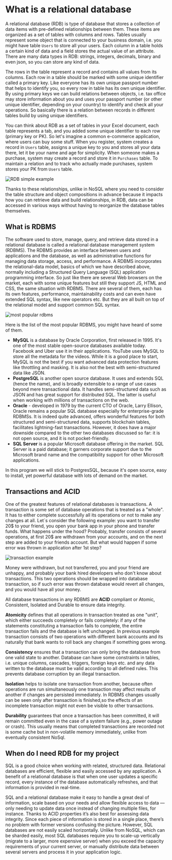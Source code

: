 # What is a relational database

A relational database (RDB) is type of database that stores a collection of data items with pre-defined
relationships between them. These items are organized as a set of tables with columns and rows. Tables usually represent
some object that is connected to your business domain, i.e. you might have table `Users` to store all your users.
Each column in a table holds a certain kind of data and a field stores the actual value of an attribute.
There are many data types in RDB: strings, integers, decimals, binary and even json, so you can store any kind of data.

The rows in the table represent a record and contains all values from its columns.
Each row in a table should be marked with some unique identifier called a primary key. Like everyone has its own unique
passport number that helps to identify you, so every row in table has its own unique identifier.
By using primary keys we can build relations between objects, i.e. tax office may store information about you and uses your passport number
(or other unique identifier, depending on your country) to identify and check all your operations.
So basically there is a relation between records in different tables build by using unique identifiers.

You can think about RDB as a set of tables in your Excel document, each table represents a tab,
and you added some unique identifier to each row (primary key or PK). So let's imagine a common e-commerce
application, where users can buy some stuff. When you register, system creates a record in `Users` table, assigns
a unique key to you and stores all your data there, let it be your name and age for simplicity. When someone
makes a purchase, system may create a record and store it in `Purchases` table. To maintain a relation
and to track who actually made purchases, system stores your PK from `Users` table.

![RDB simple example](/img/rdb/rdb-example.PNG)

Thanks to these relationships, unlike in NoSQL where you need to consider the table structure and object compositions in advance because it impacts how you can retrieve data and build relationships, in RDB, data can be accessed in various ways without having to reorganize the database tables themselves.


## What is RDBMS
The software used to store, manage, query, and retrieve data stored in a relational database is called a relational database
management system (RDBMS). The RDBMS provides an interface between users and applications and the database, as well as
administrative functions for managing data storage, access, and performance. A RDBMS incorporates the relational-data model,
basics of which we have described above, normally including a Structured Query Language (SQL) application programming interface.
So just like there are several Web browsers on the market, each with some unique features but still they support JS, HTML and CSS,
the same situation with RDBMS. There are several of them, each has its own features, performance, maintainability costs
and can even have extended SQL syntax, like new operators etc. But they are all built on top of the relational model
and support common SQL syntax.

![most popular rdbms](/img/rdb/rdbms.PNG)

Here is the list of the most popular RDBMS, you might have heard of some of them.
- **MySQL** is a database by Oracle Corporation, first released in 1995. It's one of the most stable open-source databases available today.
  Facebook and Uber use it in their applications. YouTube uses MySQL to store all the metadata for the videos. While it is a good place to start,
  MySQL is not the best if you want advanced data protection features like throttling and masking.
  It is also not the best with semi-structured data like JSON.
- **PostgreSQL** is another open source database. It uses and extends SQL (hence the name), and is broadly extensible to a range of use cases beyond mere transactional data.
  It handles semi-structured data such as JSON and has great support for distributed SQL. The latter is useful when working with millions of transactions on the web.
- **Oracle** - developed in 1979 by the current CTO of Oracle, Larry Ellison, Oracle remains a popular SQL database especially for enterprise-grade RDBMSs.
  It is indeed quite advanced, offers wonderful features for both structured and semi-structured data, supports blockchain tables,
  facilitates lightning-fast transactions. However, it does have a major downside compared to the other two databases discussed so far:
  it is not open source, and it is not pocket-friendly.
- **SQL Server** is a popular Microsoft database offering in the market. SQL Server is a paid database;
  it garners corporate support due to the Microsoft brand name and the compatibility support for other Microsoft applications.

In this program we will stick to PostgresSQL, because it's open source, easy to install, yet powerful database with lots of demand on the market.

## Transactions and ACID
One of the greatest features of relational databases is transactions. A transaction is some set of database operations
that is treated as a "whole". It has to either complete successfully all its operations or not to make any changes at all.
Let`s consider the following example: you want to transfer 20$ to your friend, you open your bank app in your phone and transfer funds.
What happens under the hood? Probably, transfer consists of several operations, at first 20$ are withdrawn from your accounts,
and on the next step are added to your friends account. But what would happen if some error was thrown in application after 1st step?

![transaction example](/img/rdb/money-transfer-transaction.PNG)

Money were withdrawn, but not transferred, you and your friend are unhappy, and probably your bank hired developers who
don't know about transactions. This two operations should be wrapped into database transaction, so if such error was thrown
database would revert all changes, and you would have all your money.

All database transactions in any RDBMS are **ACID** compliant or Atomic, Consistent, Isolated and Durable to ensure data integrity.

**Atomicity** defines that all operations in transaction treated as one "unit", which either succeeds completely or
fails completely: if any of the statements constituting a transaction fails to complete, the entire transaction fails
and the database is left unchanged. In previous example transaction consists of two operations with different bank accounts
and its naturally that bank wants to roll back any changes if something goes wrong.

**Consistency** ensures that a transaction can only bring the database from one valid state to another.
Database can have some constraints in tables, i.e. unique columns, cascades, triggers, foreign keys etc. and
any data written to the database must be valid according to all defined rules.
This prevents database corruption by an illegal transaction.

**Isolation** helps to isolate one transaction from another, because often operations are run simultaneously one transaction
may affect results of another if changes are persisted immediately. In RDBMS changes usually can be seen only after transaction
is finished,so the effects of an incomplete transaction might not even be visible to other transactions.

**Durability** guarantees that once a transaction has been committed, it will remain committed even in the case of a system failure
(e.g., power outage or crash). This usually means that completed transactions are recorded not is some cache
but in non-volatile memory immediately, unlike from eventually consistent NoSql.

## When do I need RDB for my project

SQL is a good choice when working with related, structured data. Relational databases are efficient, flexible and easily accessed by 
any application. A benefit of a relational database is that when one user updates a specific record, every instance of the
database automatically refreshes, and that information is provided in real-time.

SQL and a relational database make it easy to handle a great deal of information, scale based on your needs and allow flexible 
access to data — only needing to update data once instead of changing multiple files, for instance. Thanks to ACID properties
it’s also best for assessing data integrity. Since each piece of information is stored in a single place, there’s no problem with former 
versions confusing the picture. However, SQL databases are not easily scaled horizontally. Unlike from NoSQL, which can
be sharded easily, most SQL databases require you to scale-up vertically (migrate to a larger, more expensive server) 
when you exceed the capacity requirements of your current server, or manually distribute data between several servers 
and process it in your application logic.
